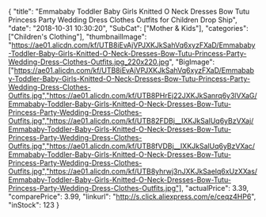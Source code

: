 {
	"title": "Emmababy Toddler Baby Girls Knitted O Neck Dresses Bow Tutu Princess Party Wedding Dress Clothes Outfits for Children Drop Ship",
	"date": "2018-10-31 10:30:20",
	"SubCat": ["Mother & Kids"],
	"categories": ["Children's Clothing"],
	"thumbnailImage": "https://ae01.alicdn.com/kf/UTB8iEvAjVPJXKJkSahVq6xyzFXaD/Emmababy-Toddler-Baby-Girls-Knitted-O-Neck-Dresses-Bow-Tutu-Princess-Party-Wedding-Dress-Clothes-Outfits.jpg_220x220.jpg",
	"BigImage": ["https://ae01.alicdn.com/kf/UTB8iEvAjVPJXKJkSahVq6xyzFXaD/Emmababy-Toddler-Baby-Girls-Knitted-O-Neck-Dresses-Bow-Tutu-Princess-Party-Wedding-Dress-Clothes-Outfits.jpg","https://ae01.alicdn.com/kf/UTB8PHrEj22JXKJkSanrq6y3lVXaG/Emmababy-Toddler-Baby-Girls-Knitted-O-Neck-Dresses-Bow-Tutu-Princess-Party-Wedding-Dress-Clothes-Outfits.jpg","https://ae01.alicdn.com/kf/UTB82FDBj__IXKJkSalUq6yBzVXaj/Emmababy-Toddler-Baby-Girls-Knitted-O-Neck-Dresses-Bow-Tutu-Princess-Party-Wedding-Dress-Clothes-Outfits.jpg","https://ae01.alicdn.com/kf/UTB8fVDBj__IXKJkSalUq6yBzVXac/Emmababy-Toddler-Baby-Girls-Knitted-O-Neck-Dresses-Bow-Tutu-Princess-Party-Wedding-Dress-Clothes-Outfits.jpg","https://ae01.alicdn.com/kf/UTB8yhrwj3nJXKJkSaelq6xUzXXas/Emmababy-Toddler-Baby-Girls-Knitted-O-Neck-Dresses-Bow-Tutu-Princess-Party-Wedding-Dress-Clothes-Outfits.jpg"],
	"actualPrice": 3.39,
	"comparePrice": 3.99,
	"linkurl": "http://s.click.aliexpress.com/e/ceqz4HP6",
	"inStock": 123
}
